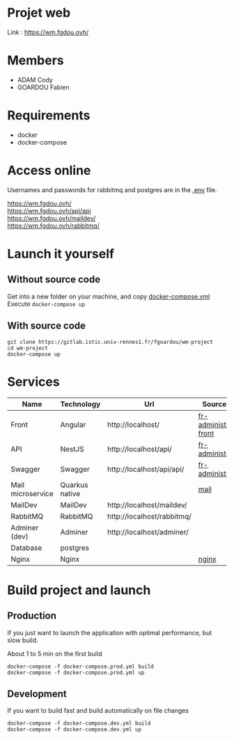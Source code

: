# Projet web

Link : https://wm.fgdou.ovh/

# Members
- ADAM Cody
- GOARDOU Fabien


# Requirements
- docker
- docker-compose

# Access online
Usernames and passwords for rabbitmq and postgres are in the [.env](./.env) file.

https://wm.fgdou.ovh/ \
https://wm.fgdou.ovh/api/api \
https://wm.fgdou.ovh/maildev/ \
https://wm.fgdou.ovh/rabbitmq/

# Launch it yourself
## Without source code
Get into a new folder on your machine, and copy [docker-compose.yml](./docker-compose.yml)\
Execute `docker-compose up`
## With source code
```shell
git clone https://gitlab.istic.univ-rennes1.fr/fgoardou/wm-project
cd wm-project
docker-compose up
```

# Services
| Name              | Technology     | Url                        | Source code                                           |
|-------------------|----------------|----------------------------|-------------------------------------------------------|
| Front             | Angular        | http://localhost/          | [fr-administration-front](./fr-administration-front/) | 
| API               | NestJS         | http://localhost/api/      | [fr-administration](./fr-administration/)             |
| Swagger           | Swagger        | http://localhost/api/api/  | [fr-administration](./fr-administration/)             |
| Mail microservice | Quarkus native |                            | [mail](./mail/)                                       |
| MailDev           | MailDev        | http://localhost/maildev/  |                                                       |
| RabbitMQ          | RabbitMQ       | http://localhost/rabbitmq/ |                                                       |
| Adminer (dev)     | Adminer        | http://localhost/adminer/  |                                                       |
| Database          | postgres       |                            |                                                       |
| Nginx             | Nginx          |                            | [nginx](./nginx/)                                     |


# Build project and launch
## Production
If you just want to launch the application with optimal performance, but slow build.

About 1 to 5 min on the first build
```shell
docker-compose -f docker-compose.prod.yml build
docker-compose -f docker-compose.prod.yml up
```

## Development
If you want to build fast and build automatically on file changes
```shell
docker-compose -f docker-compose.dev.yml build
docker-compose -f docker-compose.dev.yml up
```
